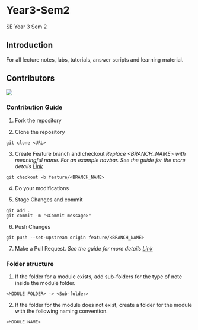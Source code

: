 # Year3-Sem2
SE Year 3 Sem 2

## Introduction

For all lecture notes, labs, tutorials, answer scripts and learning material. 

## Contributors

<a href="https://github.com/SLIITSE/Year3-Sem2/graphs/contributors">
  <img src="https://contrib.rocks/image?repo=SLIITSE/Year3-Sem2" />
</a>

### Contribution Guide

1. Fork the repository

2. Clone the repository

```
git clone <URL>
```
3.  Create Feature branch and checkout
   _Replace <BRANCH_NAME> with meaningful name. For an example navbar. See the guide for the more details [Link](https://www.atlassian.com/git/tutorials/comparing-workflows/feature-branch-workflow)_

```
git checkout -b feature/<BRANCH_NAME>
```

4. Do your modifications

5. Stage Changes and commit

```
git add .
git commit -m "<Commit message>"
```

6. Push Changes

```
git push --set-upstream origin feature/<BRANCH_NAME>
```

7. Make a Pull Request.
   _See the guide for more details [Link](https://docs.github.com/en/free-pro-team@latest/github/collaborating-with-issues-and-pull-requests/creating-a-pull-request)_

### Folder structure

1. If the folder for a module exists, add sub-folders for the type of note inside the module folder.

```
<MODULE FOLDER> -> <Sub-folder>
```

2. If the folder for the module does not exist, create a folder for the module with the following naming convention.

```
<MODULE NAME>
```
